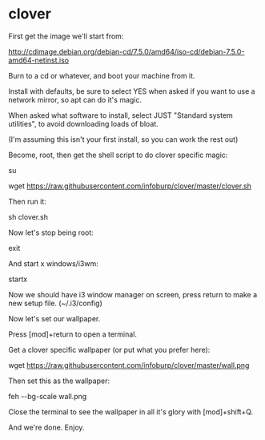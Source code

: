 clover
======

First get the image we'll start from:

http://cdimage.debian.org/debian-cd/7.5.0/amd64/iso-cd/debian-7.5.0-amd64-netinst.iso

Burn to a cd or whatever, and boot your machine from it.

Install with defaults, be sure to select YES when asked if you want to use a network mirror, so apt can do it's magic.

When asked what software to install, select JUST "Standard system utilities", to avoid downloading loads of bloat.

(I'm assuming this isn't your first install, so you can work the rest out)

Become, root, then get the shell script to do clover specific magic:

su

wget https://raw.githubusercontent.com/infoburp/clover/master/clover.sh

Then run it:

sh clover.sh

Now let's stop being root:

exit

And start x windows/i3wm:

startx

Now we should have i3 window manager on screen, press return to make a new setup file. (~/.i3/config)

Now let's set our wallpaper.

Press [mod]+return to open a terminal.

Get a clover specific wallpaper (or put what you prefer here):

wget https://raw.githubusercontent.com/infoburp/clover/master/wall.png 

Then set this as the wallpaper:

feh --bg-scale wall.png

Close the terminal to see the wallpaper in all it's glory with [mod]+shift+Q.

And we're done. Enjoy.


